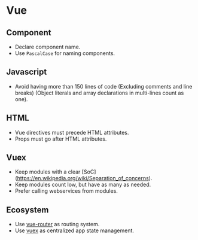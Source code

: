 # Vue

## Component

* Declare component name.
* Use `PascalCase` for naming components.

## Javascript

* Avoid having more than 150 lines of code (Excluding comments and line breaks) (Object literals and array declarations in multi-lines count as one).

## HTML

* Vue directives must precede HTML attributes.
* Props must go after HTML attributes.

## Vuex

* Keep modules with a clear [SoC] (https://en.wikipedia.org/wiki/Separation_of_concerns).
* Keep modules count low, but have as many as needed.
* Prefer calling webservices from modules.

## Ecosystem

* Use [vue-router](https://github.com/vuejs/vue-router) as routing system.
* Use [vuex](https://github.com/vuejs/vuex) as centralized app state management.
